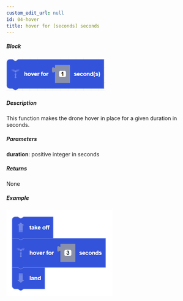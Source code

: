 ```yaml
---
custom_edit_url: null
id: 04-hover
title: hover for [seconds] seconds
---
```


##### Block

![hover image](hover.PNG)

##### Description

This function makes the drone hover in place for a given duration in seconds.

##### Parameters

**duration**: positive integer in seconds

##### Returns

None

##### Example

![hover example](takeoff_hover_land_example.PNG)
